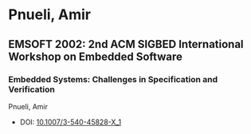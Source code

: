 # Pnueli, Amir

## EMSOFT 2002: 2nd ACM SIGBED International Workshop on Embedded Software

### Embedded Systems: Challenges in Specification and Verification
Pnueli, Amir
* DOI: [10.1007/3-540-45828-X_1](https://doi.org/10.1007/3-540-45828-X_1)

